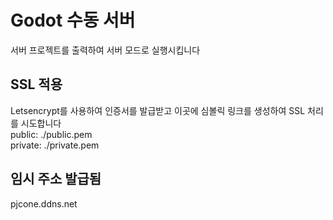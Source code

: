 # Godot 수동 서버
서버 프로젝트를 출력하여 서버 모드로 실행시킵니다

## SSL 적용
Letsencrypt를 사용하여 인증서를 발급받고 이곳에 심볼릭 링크를 생성하여 SSL 처리를 시도합니다  
public: ./public.pem  
private: ./private.pem

## 임시 주소 발급됨
pjcone.ddns.net